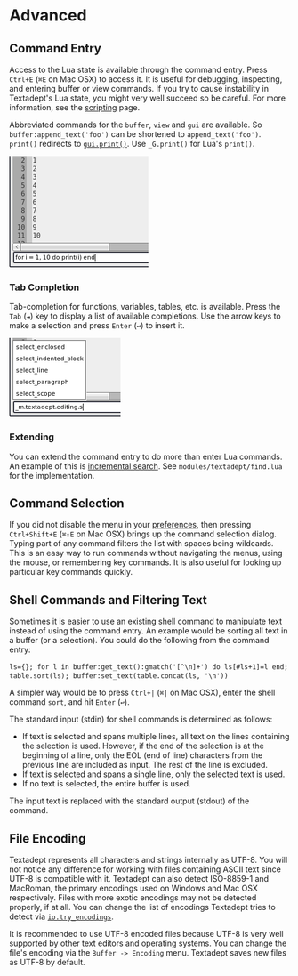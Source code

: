 # Advanced

## Command Entry

Access to the Lua state is available through the command entry. Press `Ctrl+E`
(`⌘E` on Mac OSX) to access it. It is useful for debugging, inspecting, and
entering buffer or view commands. If you try to cause instability in Textadept's
Lua state, you might very well succeed so be careful. For more information, see
the [scripting][] page.

Abbreviated commands for the `buffer`, `view` and `gui` are available. So
`buffer:append_text('foo')` can be shortened to `append_text('foo')`. `print()`
redirects to  [`gui.print()`][]. Use `_G.print()` for Lua's `print()`.

![Command Entry](images/commandentry.png)

[scripting]: 11_Scripting.html
[`gui.print()`]: ../api/gui.html#print

### Tab Completion

Tab-completion for functions, variables, tables, etc. is available. Press the
`Tab` (`⇥`) key to display a list of available completions. Use the arrow keys
to make a selection and press `Enter` (`↩`) to insert it.

![Command Completion](images/commandentrycompletion.png)

### Extending

You can extend the command entry to do more than enter Lua commands. An
example of this is [incremental search][]. See `modules/textadept/find.lua` for
the implementation.

[incremental search]: ../api/gui.find.html#find_incremental

## Command Selection

If you did not disable the menu in your [preferences][], then pressing
`Ctrl+Shift+E` (`⌘⇧E` on Mac OSX) brings up the command selection dialog. Typing
part of any command filters the list with spaces being wildcards. This is an
easy way to run commands without navigating the menus, using the mouse, or
remembering key commands. It is also useful for looking up particular key
commands quickly.

[preferences]: 9_Preferences.html#User.Init

## Shell Commands and Filtering Text

Sometimes it is easier to use an existing shell command to manipulate text
instead of using the command entry. An example would be sorting all text in a
buffer (or a selection). You could do the following from the command entry:

    ls={}; for l in buffer:get_text():gmatch('[^\n]+') do ls[#ls+1]=l end;
    table.sort(ls); buffer:set_text(table.concat(ls, '\n'))

A simpler way would be to press `Ctrl+|` (`⌘|` on Mac OSX), enter the shell
command `sort`, and hit `Enter` (`↩`).

The standard input (stdin) for shell commands is determined as follows:

* If text is selected and spans multiple lines, all text on the lines containing
  the selection is used. However, if the end of the selection is at the
  beginning of a line, only the EOL (end of line) characters from the previous
  line are included as input. The rest of the line is excluded.
* If text is selected and spans a single line, only the selected text is used.
* If no text is selected, the entire buffer is used.

The input text is replaced with the standard output (stdout) of the command.

## File Encoding

Textadept represents all characters and strings internally as UTF-8. You will
not notice any difference for working with files containing ASCII text since
UTF-8 is compatible with it. Textadept can also detect ISO-8859-1 and MacRoman,
the primary encodings used on Windows and Mac OSX respectively. Files with more
exotic encodings may not be detected properly, if at all. You can change the
list of encodings Textadept tries to detect via [`io.try_encodings`][].

It is recommended to use UTF-8 encoded files because UTF-8 is very well
supported by other text editors and operating systems. You can change the file's
encoding via the `Buffer -> Encoding` menu. Textadept saves new files as UTF-8
by default.

[`io.try_encodings`]: ../api/io.html#try_encodings

